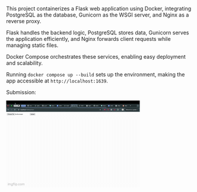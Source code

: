This project containerizes a Flask web application using Docker, integrating PostgreSQL as the database, Gunicorn as the WSGI server, and Nginx as a reverse proxy.

 Flask handles the backend logic, PostgreSQL stores data, Gunicorn serves the application efficiently, and Nginx forwards client requests while managing static files.

 Docker Compose orchestrates these services, enabling easy deployment and scalability.

 Running `docker compose up --build` sets up the environment, making the app accessible at `http://localhost:1639`.

Submission: 

![Demo](cs143twitterhw3gid.gif)
